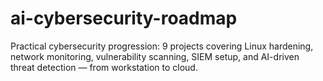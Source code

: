 # ai-cybersecurity-roadmap
Practical cybersecurity progression: 9 projects covering Linux hardening, network monitoring, vulnerability scanning, SIEM setup, and AI-driven threat detection — from workstation to cloud.

